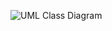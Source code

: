 ![UML Class Diagram](https://user-images.githubusercontent.com/74929461/149365247-d0250a43-683f-45a8-ba79-a620966d8c8d.jpg)
